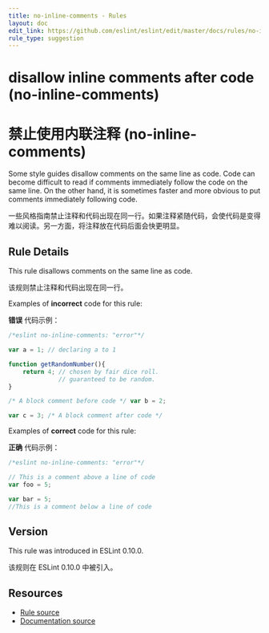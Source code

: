 ```yaml
---
title: no-inline-comments - Rules
layout: doc
edit_link: https://github.com/eslint/eslint/edit/master/docs/rules/no-inline-comments.md
rule_type: suggestion
---
```

<!-- Note: No pull requests accepted for this file. See README.md in the root directory for details. -->

# disallow inline comments after code (no-inline-comments)

# 禁止使用内联注释 (no-inline-comments)

Some style guides disallow comments on the same line as code. Code can become difficult to read if comments immediately follow the code on the same line.
On the other hand, it is sometimes faster and more obvious to put comments immediately following code.

一些风格指南禁止注释和代码出现在同一行。如果注释紧随代码，会使代码是变得难以阅读。另一方面，将注释放在代码后面会快更明显。

## Rule Details

This rule disallows comments on the same line as code.

该规则禁止注释和代码出现在同一行。

Examples of **incorrect** code for this rule:

**错误** 代码示例：

```js
/*eslint no-inline-comments: "error"*/

var a = 1; // declaring a to 1

function getRandomNumber(){
    return 4; // chosen by fair dice roll.
              // guaranteed to be random.
}

/* A block comment before code */ var b = 2;

var c = 3; /* A block comment after code */
```

Examples of **correct** code for this rule:

**正确** 代码示例：

```js
/*eslint no-inline-comments: "error"*/

// This is a comment above a line of code
var foo = 5;

var bar = 5;
//This is a comment below a line of code
```

## Version

This rule was introduced in ESLint 0.10.0.

该规则在 ESLint 0.10.0 中被引入。

## Resources

* [Rule source](https://github.com/eslint/eslint/tree/master/lib/rules/no-inline-comments.js)
* [Documentation source](https://github.com/eslint/eslint/tree/master/docs/rules/no-inline-comments.md)
